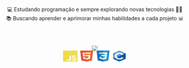#

<div>
    <p align="center"> 💻 Estudando programação e sempre explorando novas tecnologias 👨‍💻 <br>  📚 Buscando aprender e aprimorar minhas habilidades a cada projeto 📊 </p>
</div>

#

<br>
<div align="center"> 
<img align="center" src="https://github-readme-stats.vercel.app/api/top-langs/?username=LuanDevCodes&layout=donut&&langs_count=16&theme=chartreuse-dark"/>
</div>

<div align="center"> 
    <div style="display: inline_block; margin-top: -20px;">
<img align="left" alt="" height="180" alt="coding-time" src="novogif.gif">
    <br>
    <img align="center" height="30" width="40" alt="js-icon" src="https://raw.githubusercontent.com/devicons/devicon/master/icons/javascript/javascript-plain.svg">
    <img align="center" height="30" width="40" alt="html-icon" src="https://raw.githubusercontent.com/devicons/devicon/master/icons/html5/html5-original.svg">
    <img align="center" height="30" width="40" alt="css-icon" src="https://raw.githubusercontent.com/devicons/devicon/master/icons/css3/css3-original.svg">
    <img align="center" height="30" width="40" alt="c-icon" src="https://raw.githubusercontent.com/devicons/devicon/master/icons/c/c-original.svg">
</div>

#
